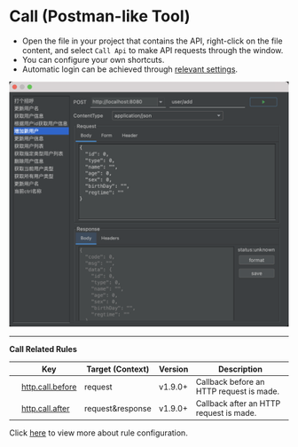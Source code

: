 # Call (Postman-like Tool)

- Open the file in your project that contains the API, right-click on the file content, and select `Call Api` to make API requests through the window.
- You can configure your own shortcuts.
- Automatic login can be achieved through [relevant settings](/setting/rules/http_call_before.html).

![call](../asset/idea-call.png)

---

**Call Related Rules**

| &nbsp;&nbsp;&nbsp;&nbsp;Key | Target (Context) | Version | Description |
| ------------ | ------------ | ------------ |------------ |
| &nbsp;&nbsp;&nbsp;&nbsp;[http.call.before](/setting/rules/http_call_before.html)  | request | v1.9.0+ | Callback before an HTTP request is made. |
| &nbsp;&nbsp;&nbsp;&nbsp;[http.call.after](/setting/rules/http_call_after.html)  | request&response | v1.9.0+ | Callback after an HTTP request is made.  |

Click [here](/setting/config-rule.html) to view more about rule configuration.
